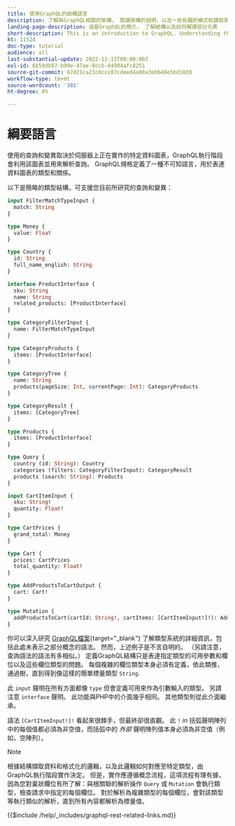 ```yaml
---
title: 使用GraphQL的結構語言
description: 了解與GraphQL相關的架構。 閱讀架構的說明，以及一些有趣的模式和讀取架構的方式。
landing-page-description: 這是GraphQL的簡介。 了解結構以及如何解譯部分元素
short-description: This is an introduction to GraphQL. Understanding the schema and how to interpret some of the elements
kt: 11524
doc-type: tutorial
audience: all
last-substantial-update: 2022-12-13T00:00:00Z
exl-id: 6b59db07-b99e-47ae-9ccb-d4904afc8251
source-git-commit: 67d21ca23cdccc87cdeed4a08a3ebb48e5bd1030
workflow-type: tm+mt
source-wordcount: '381'
ht-degree: 0%

---
```


# 綱要語言

使用的查詢和變異取決於伺服器上正在實作的特定資料圖表，GraphQL執行階段會利用該圖表並用來解析查詢。 GraphQL規格定義了一種不可知語言，用於表達資料圖表的類型和關係。

以下是簡略的類型結構，可支援您目前所研究的查詢和變異：

```graphql
input FilterMatchTypeInput {
  match: String
}

type Money {
  value: Float
}

type Country {
  id: String
  full_name_english: String
}

interface ProductInterface {
  sku: String
  name: String
  related_products: [ProductInterface]
}

type CategoryFilterInput {
  name: FilterMatchTypeInput
}

type CategoryProducts {
  items: [ProductInterface]
}

type CategoryTree {
  name: String
  products(pageSize: Int, currentPage: Int): CategoryProducts
}

type CategoryResult {
  items: [CategoryTree]
}

type Products {
  items: [ProductInterface]
}

type Query {
  country (id: String): Country
  categories (filters: CategoryFilterInput): CategoryResult
  products (search: String): Products
}

input CartItemInput {
  sku: String!
  quantity: Float!
}

type CartPrices {
  grand_total: Money
}

type Cart {
  prices: CartPrices
  total_quantity: Float!
}

type AddProductsToCartOutput {
  cart: Cart!
}

type Mutation {
  addProductsToCart(cartId: String!, cartItems: [CartItemInput!]!): AddProductsToCartOutput
}
```

你可以深入研究 [GraphQL檔案](https://graphql.org/learn/schema/){target="_blank"} 了解類型系統的詳細資訊，包括此處未表示之部分概念的語法。 然而，上述例子是不言自明的。 （另請注意，查詢語法的語法有多相似。） 定義GraphQL結構只是表達指定類型的可用參數和欄位以及這些欄位類型的問題。 每個複雜的欄位類型本身必須有定義，依此類推，通過樹，直到得到像這樣的簡單標量類型 `String`.

此 `input` 聲明在所有方面都像 `type` 但會定義可用來作為引數輸入的類型。 另請注意 `interface` 聲明。 此功能與PHP中的介面幾乎相同。 其他類型則從此介面繼承。

語法 `[CartItemInput!]!` 看起來很棘手，但最終卻很直觀。 此 `!` _in_ 括弧聲明陣列中的每個值都必須為非空值，而括弧中的 _外部_ 聲明陣列值本身必須為非空值（例如，空陣列）。

>[!NOTE]
>
>根據結構擷取資料和格式化的邏輯，以及此邏輯如何對應至特定類型，由GraphQL執行階段實作決定。 但是，實作應遵循概念流程，這項流程有理有據，因為您對巢狀欄位有所了解：與根關聯的解析操作 `Query` 或 `Mutation` 會執行類型，檢查請求中指定的每個欄位。 對於解析為複雜類型的每個欄位，會對該類型等執行類似的解析，直到所有內容都解析為標量值。

{{$include /help/_includes/graphql-rest-related-links.md}}
